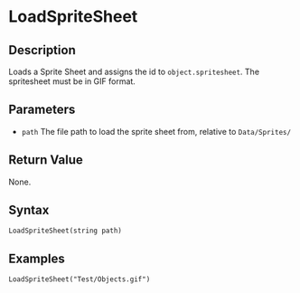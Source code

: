 # LoadSpriteSheet

## Description
Loads a Sprite Sheet and assigns the id to `object.spritesheet`. The spritesheet must be in GIF format.

## Parameters

- `path`
The file path to load the sprite sheet from, relative to `Data/Sprites/`

## Return Value
None.

## Syntax
```
LoadSpriteSheet(string path)
```

## Examples
```
LoadSpriteSheet("Test/Objects.gif")
```